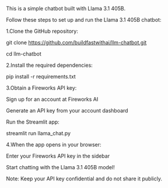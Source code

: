 This is a simple chatbot built with Llama 3.1 405B.

Follow these steps to set up and run the Llama 3.1 405B chatbot:

1.Clone the GitHub repository:

git clone https://github.com/buildfastwithai/llm-chatbot.git

cd llm-chatbot

2.Install the required dependencies:

pip install -r requirements.txt

3.Obtain a Fireworks API key:

Sign up for an account at Fireworks AI

Generate an API key from your account dashboard

Run the Streamlit app:

streamlit run llama_chat.py

4.When the app opens in your browser:

Enter your Fireworks API key in the sidebar

Start chatting with the Llama 3.1 405B model!

Note: Keep your API key confidential and do not share it publicly.
